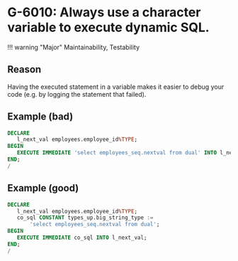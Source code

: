 # G-6010: Always use a character variable to execute dynamic SQL.

!!! warning "Major"
    Maintainability, Testability

## Reason

Having the executed statement in a variable makes it easier to debug your code (e.g. by logging the statement that failed).

## Example (bad)

``` sql
DECLARE
   l_next_val employees.employee_id%TYPE;
BEGIN
   EXECUTE IMMEDIATE 'select employees_seq.nextval from dual' INTO l_next_val;
END;
/
```

## Example (good)

``` sql
DECLARE
   l_next_val employees.employee_id%TYPE;
   co_sql CONSTANT types_up.big_string_type := 
       'select employees_seq.nextval from dual';
BEGIN
   EXECUTE IMMEDIATE co_sql INTO l_next_val;
END;
/
```